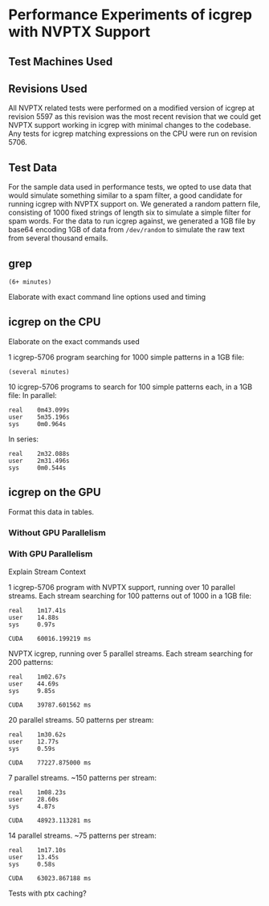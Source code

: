 # Performance Experiments of icgrep with NVPTX Support

## Test Machines Used

<TODO>

## Revisions Used

All NVPTX related tests were performed on a modified version of icgrep at revision 5597 as this revision was the most recent
revision that we could get NVPTX support working in icgrep with minimal changes to the codebase. Any tests for icgrep matching
expressions on the CPU were run on revision 5706.

## Test Data

For the sample data used in performance tests, we opted to use data that would simulate something similar to a spam filter,
a good candidate for running icgrep with NVPTX support on. We generated a random pattern file, consisting of 1000 fixed strings
of length six to simulate a simple filter for spam words. For the data to run icgrep against, we generated a 1GB file by
base64 encoding 1GB of data from `/dev/random` to simulate the raw text from several thousand emails.

## grep

```
(6+ minutes)
```

<TODO> Elaborate with exact command line options used and timing

## icgrep on the CPU

<TODO> Elaborate on the exact commands used

1 icgrep-5706 program searching for 1000 simple patterns in a 1GB file:
```
(several minutes)
```

10 icgrep-5706 programs to search for 100 simple patterns each, in a 1GB file:
In parallel:
```
real    0m43.099s
user    5m35.196s
sys     0m0.964s
```

In series:
```
real    2m32.088s
user    2m31.496s
sys     0m0.544s
```

## icgrep on the GPU

<TODO> Format this data in tables.

### Without GPU Parallelism

<TODO>

### With GPU Parallelism

<TODO> Explain Stream Context

1 icgrep-5706 program with NVPTX support, running over 10 parallel streams. Each stream searching for 100 patterns out of 1000 in a 1GB file:
```
real    1m17.41s
user    14.88s
sys     0.97s

CUDA    60016.199219 ms
```

NVPTX icgrep, running over 5 parallel streams. Each stream searching for 200 patterns:
```
real    1m02.67s
user    44.69s
sys     9.85s

CUDA    39787.601562 ms
```

20 parallel streams. 50 patterns per stream:
```
real    1m30.62s
user    12.77s
sys     0.59s

CUDA    77227.875000 ms
```

7 parallel streams. ~150 patterns per stream:
```
real    1m08.23s
user    28.60s
sys     4.87s

CUDA    48923.113281 ms
```

14 parallel streams. ~75 patterns per stream:
```
real    1m17.10s
user    13.45s
sys     0.58s

CUDA    63023.867188 ms
```

<TODO> Tests with ptx caching?


